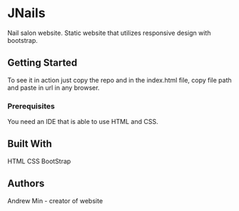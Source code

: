 <h1>JNails</h1>
<p>Nail salon website. Static website that utilizes responsive design with bootstrap.</p>
<h2>Getting Started</h2>
<p>To see it in action just copy the repo and in the index.html file, copy file path and paste in url in any browser.</p>
<h3>Prerequisites</h3>
<p>You need an IDE that is able to use HTML and CSS. </p>

<h2>Built With</h2>
HTML
CSS
BootStrap
<h2>Authors</h2>
Andrew Min - creator of website
